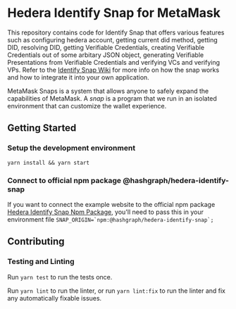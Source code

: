 # Hedera Identify Snap for MetaMask

This repository contains code for Identify Snap that offers various features such as configuring hedera account, getting current did method, getting DID, resolving DID, getting Verifiable Credentials, creating Verifiable Credentials out of some arbitary JSON object, generating Verifiable Presentations from Verifiable Credentials and verifying VCs and verifying VPs.
Refer to the [Identify Snap Wiki](https://docs.tuum.tech/identify/) for more info on how the snap works and how to
integrate it into your own application.

MetaMask Snaps is a system that allows anyone to safely expand the capabilities of MetaMask. A _snap_ is a program that we run in an isolated environment that can customize the wallet experience.

## Getting Started

### Setup the development environment

```shell
yarn install && yarn start
```

### Connect to official npm package @hashgraph/hedera-identify-snap

If you want to connect the example website to the official npm package [Hedera Identify Snap Npm Package](https://www.npmjs.com/package/@hashgraph/hedera-identify-snap), you'll need to pass this in your environment file ``SNAP_ORIGIN=`npm:@hashgraph/hedera-identify-snap`;``

## Contributing

### Testing and Linting

Run `yarn test` to run the tests once.

Run `yarn lint` to run the linter, or run `yarn lint:fix` to run the linter and fix any automatically fixable issues.
